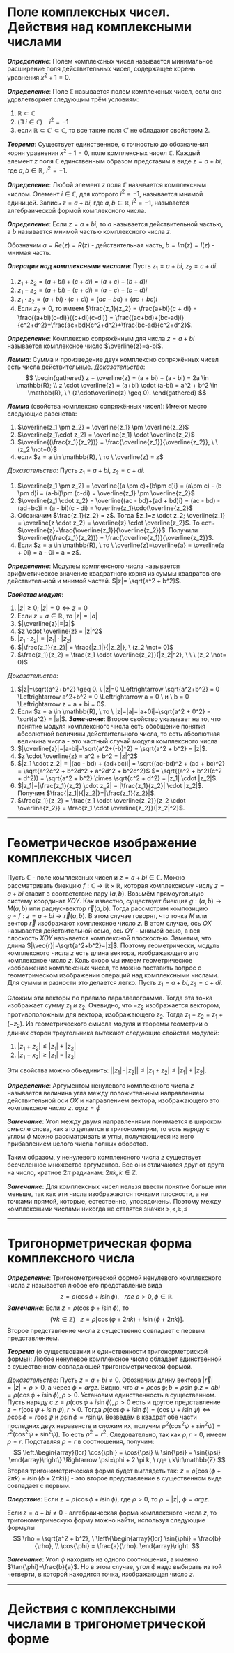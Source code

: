 # Поле комплексных чисел. Действия над комплексными числами
***Определение***:
Полем комплексных чисел называется минимальное расширение поля действительных чисел, содержащее корень уравнения $x^2+1=0$.

***Определение***:
Поле $\mathbb{C}$ называется полем комплексных чисел, если оно удовлетворяет следующим трём условиям:
1. $\mathbb{R} \subset \mathbb{C}$
2. $(\exists \ i \in \mathbb{C}) \ \ \ \ i^2 = -1$
3. если $\mathbb{R} \subset \mathbb{C}' \subset \mathbb{C}$, то все такие поля $\mathbb{C}'$ не обладают свойством 2.

***Теорема***:
Существует единственное, с точностью до обозначения корня уравнения $x^2 + 1 = 0$, поле комплексных чисел $\mathbb{C}$. Каждый элемент $z$ поля $\mathbb{C}$ единственным образом представим в виде $z = a+bi$, где $a, b \in \mathbb{R}, \ i^2=-1$.

***Определение***:
Любой элемент $z$ поля $\mathbb{C}$ называется комплексным числом. Элемент $i \in \mathbb{C}$, для которого $i^2 = -1$, называется мнимой единицей. Запись $z = a + bi$, где $a, b \in \mathbb{R}, i^2=-1$, называется алгебраической формой комплексного числа.

***Определение***:
Если $z = a + bi$, то $a$ называется действительной частью, а $b$ называется мнимой частью комплексного числа $z$.

Обозначим $a = Re(z) = R(z)$ - действительная часть, $b = Im(z) = I(z)$ - мнимая часть. 

***Операции над комплексными числами***:
Пусть $z_1 = a + bi, \ z_2=c+di$.
1. $z_1 + z_2 = (a + bi) + (c + di) = (a + c) + (b+d)i$
2. $z_1 - z_2 = (a + bi) - (c + di) = (a - c) + (b - d)i$
3. $z_1 \cdot z_2 = (a + bi) \cdot (c+di) = (ac - bd) + (ac + bc)i$
4. Если $z_2 \not=0$, то имеем $\frac{z_1}{z_2} = \frac{a+bi}{c + di} = \frac{(a+bi)(c-di)}{(c+di)(c-di)} = \frac{(ac+bd)+(bc-ad)i}{c^2+d^2}=\frac{ac+bd}{c^2+d^2}+\frac{bc-ad}{c^2+d^2}$.

***Определение***:
Комплексно сопряжённым для числа $z = a+bi$ называется комплексное число $\overline{z}=a-bi$.

***Лемма***:
Сумма и произведение двух комплексно сопряжённых чисел есть числа действительные.
*Доказательство*:
$$
\begin{gathered}
z + \overline{z} = (a + bi) + (a - bi) = 2a \in \mathbb{R}; \\
z \cdot \overline{z} = (a+bi) \cdot (a-bi) = a^2 + b^2 \in \mathbb{R}, \ \ (z\cdot\overline{z} \geq 0).
\end{gathered}
$$

***Лемма*** (свойства комплексно сопряжённых чисел):
Имеют место следующие равенства:
1. $\overline{z_1 \pm z_2} = \overline{z_1} \pm \overline{z_2}$
2. $\overline{z_1\cdot z_2} = \overline{z_1} \cdot \overline{z_2}$
3. $\overline{(\frac{z_1}{z_2})} = \frac{\overline{z_1}}{\overline{z_2}}, \ \ (z_2 \not=0)$
4. если $z = a \in \mathbb{R}, \ то \ \overline{z} = z$

*Доказательство*:
Пусть $z_1 = a + bi, \ z_2 = c+di$.
1. $\overline{z_1 \pm z_2} = \overline{(a \pm c)+(b\pm d)i} = (a\pm c) - (b \pm d)i = (a-bi)\pm (c-di) = \overline{z_1} \pm \overline{z_2}$
2. $\overline{z_1 \cdot z_2} = \overline{(ac - bd)+(ad + bd)i} = (ac - bd) - (ad+bc)i = (a - bi)(c - di) = \overline{z_1}\cdot\overline{z_2}$
3. Обозначим $\frac{z_1}{z_2} = z$. Тогда $z_1=z \cdot z_2; \overline{z_1} = \overline{z \cdot z_2} = \overline{z} \cdot \overline{z_2}$. То есть $\overline{z}=\frac{\overline{z_1}}{\overline{z_2}}$. Получили $\overline{(\frac{z_1}{z_2})} = \frac{\overline{z_1}}{\overline{z_2}}$.
4. Если $z = a \in \mathbb{R}, \ то \ \overline{z}=\overline{a} = \overline{a + 0i} = a - 0i = a = z$.

***Определение***:
Модулем комплексного числа называется арифметическое значение квадратного корня из суммы квадратов его действительной и мнимой частей.
$|z|= \sqrt{a^2 + b^2}$.

***Свойства модуля***:
1. $|z| \geq 0; \ |z|=0 \Leftrightarrow z = 0$
2. Если $z = a \in \mathbb{R}, \ то \ |z|=|a|$
3. $|\overline{z}|=|z|$
4. $z \cdot \overline{z} = |z|^2$
5. $|z_1 \cdot z_2| = |z_1| \cdot |z_2|$
6. $|\frac{z_1}{z_2}| = \frac{|z_1|}{|z_2|}, \ (z_2 \not= 0)$
7. $\frac{z_1}{z_2} = \frac{z_1 \cdot \overline{z_2}}{|z_2|^2}, \ \ \ (z_2 \not= 0)$

*Доказательство*:
1. $|z|=\sqrt{a^2+b^2} \geq 0. \ |z|=0 \Leftrightarrow \sqrt{a^2+b^2} = 0 \Leftrightarrow a^2+b^2 = 0 \Leftrightarrow a = 0 \ и \ b = 0 \Leftrightarrow z = a + bi = 0$.
2. Если $z = a \in \mathbb{R}, \ то \ |z|=|a|=|a+0i|=\sqrt{a^2 + 0^2} = \sqrt{a^2} = |a|$.
***Замечание***:
Второе свойство указывает на то, что понятие модуля комплексного числа есть обобщение понятия абсолютной величины действительного числа, то есть абсолютная величина числа - это частный случай модуля комплексного числа
3. $|\overline{z}|=|a-bi|=\sqrt{a^2+(-b)^2} = \sqrt{a^2 + b^2} = |z|$.
4. $z \cdot \overline{z} = a^2 + b^2 = |z|^2$
5. $|z_1 \cdot z_2| = |(ac - bd) + (ad+bc)i| = \sqrt{(ac-bd)^2 + (ad + bc)^2} = \sqrt{a^2c^2 + b^2d^2 + a^2d^2 + b^2c^2}$ $= \sqrt{(a^2 + b^2)(c^2 + d^2)} = \sqrt{a^2 + b^2} \times \sqrt{c^2 + d^2} = |z_1| \cdot |z_2|$.
6. $|z_1|=|\frac{z_1}{z_2} \cdot z_2| = |\frac{z_1}{z_2}| \cdot |z_2|$. Получим $\frac{|z_1|}{|z_2|}=|\frac{z_1}{z_2}|$.
7. $\frac{z_1}{z_2} = \frac{z_1 \cdot \overline{z_2}}{z_2 \cdot \overline{z_2}} = \frac{z_1 \cdot \overline{z_2}}{|z_2|^2}$.

---
# Геометрическое изображение комплексных чисел
Пусть $\mathbb{C}$ - поле комплексных чисел и $z = a + bi \in \mathbb{C}$. Можно рассматривать биекцию $f : \mathbb{C} \rightarrow \mathbb{R} \times \mathbb{R}$, которая комплексному числу $z = a + bi$ ставит в соответствие пару $(a, b)$.
Возьмём прямоугольную систему координат $XOY$. Как известно, существует биекция $g : (a, b) \rightarrow M(a,b)$ или радиус-вектор $\vec{r}(a, b)$. Тогда рассмотрим композицию $g \ \circ \ f: z = a + bi \rightarrow \vec{r}(a,b)$.
В этом случае говорят, что точка $M$ или вектор $\vec{r}$ изображают комплексное число $z$. В этом случае, ось $OX$ называется действительной осью, ось $OY$ - мнимой осью, а вся плоскость $XOY$ называется комплексной плоскостью.
Заметим, что длина $|\vec{r}|=\sqrt{a^2+b^2}=|z|$. Поэтому геометрически, модуль комплексного числа $z$ есть длина вектора, изображающего это комплексное число $z$.
Коль скоро мы имеем геометрическое изображение комплексных чисел, то можно поставить вопрос о геометрическом изображении операций над комплексными числами. Для суммы и разности это делается легко. Пусть $z_1 = a + bi, z_2 = c+di$. 

Сложим эти векторы по правило параллелограмма. Тогда эта точка изображает сумму $z_1 \ и \ z_2$.
Очевидно, что $-z_2$ изображается вектором, противоположным для вектора, изображающего $z_2$. Тогда $z_1 - z_2 = z_1 + (-z_2)$.
Из геометрического смысла модуля и теоремы геометрии о длинах сторон треугольника вытекают следующие свойства модулей:
1. $|z_1 + z_2| \leq |z_1| + |z_2|$
2. $|z_1 - x_2| \geq |z_1| - |z_2|$

Эти свойства можно объединить: $||z_1| - |z_2|| \leq |z_1 \pm z_2| \leq |z_1| + |z_2|$.

***Определение***:
Аргументом ненулевого комплексного числа $z$ называется величина угла между положительным направлением действительной оси $OX$ и направлением вектора, изображающего это комплексное число $z$.
$agr z= \phi$

***Замечание***:
Угол между двумя направлениями понимается в широком смысле слова, как это делается в тригонометрии, то есть наряду с углом $\phi$ можно рассматривать и углы, получающиеся из него прибавлением целого числа полных оборотов.

Таким образом, у ненулевого комплексного числа $z$ существует бесчсленное множество аргументов. Все они отличаются друг от друга на число, кратное $2\pi$ радианам: $2\pi k, k \in \mathbb{Z}$.

***Замечание***:
Для комплексных чисел нельзя ввести понятие больше или меньше, так как эти числа изображаются точками плоскости, а не точками прямой, которые, естественно, упорядочены. Поэтому между комплексными числами никогда не ставятся значки $>, <, \geq, \leq$

---
# Тригонорметрическая форма комплексного числа 
***Определение***:
Тригонометрической формой ненулевого комплексного числа $z$ называется любое его представление вида 
$$
z = \rho(\cos{\phi}+i\sin{\phi}), \ \ \ где \ \rho>0, \phi \in \mathbb{R}.
$$
***Замечание***:
Если $z = \rho(\cos{\phi} + i \sin{\phi})$, то
$$
(\forall k \in \mathbb{Z}) \ \ \ z = \rho[\cos{(\phi+2\pi k) + i\sin{(\phi + 2 \pi k)}}].
$$
Второе представление числа $z$ существенно совпадает с первым представлением. 

***Теорема*** (о существовании и единственности тригонорметриской формы):
Любое ненулевое комплексное число обладает единственной в существенном совпадающей тригонометрической формой.

*Доказательство*:
Пусть $z = a + bi \not= 0$.
Обозначим длину вектора $|\vec{r}|=|z|=\rho > 0$, а через $\phi = arg z$. Видно, что $a = \rho \cos \phi; b = \rho \sin{\phi}. z = a bi = \rho(\cos \phi + i \sin{\phi}), \rho > 0$. 
Установим единственность в существенном. Пусть наряду с $z = \rho(\cos{\phi}+i\sin{\phi}), \rho > 0$ есть и другое представление $z = r(\cos{\psi} + i \sin{\psi}), r > 0$. Тогда $\rho (\cos{\phi}+i\sin{\phi}) = (\cos{\psi}+i\sin{\psi}) \Leftrightarrow \rho \cos{\phi} = r \cos{\psi}$ и $\rho \sin{\phi} = r \sin{\psi}$. Возведём в квадрат обе части последних двух неравенств и сложим их, получим $\rho^2(\cos^2{\psi}+sin^2{\psi})=r^2(\cos^2{\psi}+\sin^2{\psi})$. То есть $\rho^2=r^2$. Следовательно, так как $\rho, r > 0$, имеем $\rho=r$. Подставляя $\rho=r$ в соотношения, получим:
$$
\left.\begin{array}{lcr}
\cos{\phi} = \cos{\psi} \\
\sin{\psi} = \sin{\psi}
\end{array}\right\} \Rightarrow \psi=\phi + 2 \pi k, \ где \ k\in\mathbb{Z} 
$$
Вторая тригонометрическая форма будет выглядеть так:
$z = \rho [\cos{(\phi + 2 \pi k) + i \sin{(\phi + 2 \pi k)}})]$ - это второе представление в существенном виде совпадает с первым.

***Следствие***:
Если $z = \rho (\cos{\phi} + i \sin{\phi})$, где $\rho > 0$, то $\rho = |z|, \ \phi=argz$.

Если $z= a+bi \not=0$ - алгебраическая форма комплексного числа $z$, то тригонометрическую форму можно найти, используя следующие формулы
$$
\rho = \sqrt{a^2 + b^2}, \ \left\{\begin{array}{lcr} 
\sin{\phi} = \frac{b}{\rho}, \\
\cos{\phi} = \frac{a}{\rho}.
\end{array}\right.
$$

***Замечание***:
Угол $\phi$ находить из одного соотношения, а именно $\tan{\phi}=\frac{b}{a}$. Но в этом случае, угол $\phi$ надо выбирать из той четверти, в которой находится точка, изображающая число $z$.

---
# Действия с комплексными числами в тригонометрической форме
